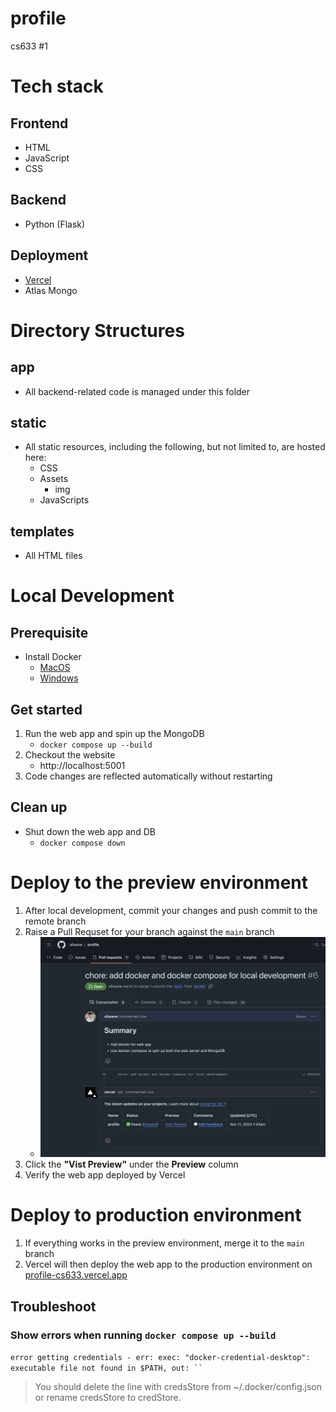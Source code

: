 # profile
cs633 #1

# Tech stack

## Frontend
- HTML
- JavaScript
- CSS

## Backend
- Python (Flask)

## Deployment
- [Vercel](https://vercel.com/docs)
- Atlas Mongo

# Directory Structures

## app

- All backend-related code is managed under this folder

## static

- All static resources, including the following, but not limited to, are hosted here:
  - CSS
  - Assets
    - img
  - JavaScripts

## templates
- All HTML files

# Local Development

## Prerequisite
- Install Docker
  - [MacOS](https://docs.docker.com/desktop/setup/install/mac-install/)
  - [Windows](https://docs.docker.com/desktop/setup/install/windows-install/)

## Get started

1. Run the web app and spin up the MongoDB
    - `docker compose up --build`
2. Checkout the website
    - http://localhost:5001
3. Code changes are reflected automatically without restarting

## Clean up

- Shut down the web app and DB
  - `docker compose down`

# Deploy to the preview environment

1. After local development, commit your changes and push commit to the remote branch
2. Raise a Pull Requset for your branch against the `main` branch
    - ![alt text](<docs/pull request.png>)
3. Click the **"Vist Preview"** under the **Preview** column
4. Verify the web app deployed by Vercel

# Deploy to production environment
1. If everything works in the preview environment, merge it to the `main` branch
2. Vercel will then deploy the web app to the production environment on [profile-cs633.vercel.app](https://profile-cs633.vercel.app)


## Troubleshoot

### Show errors when running `docker compose up --build`

`error getting credentials - err: exec: "docker-credential-desktop": executable file not found in $PATH, out: `` `

> You should delete the line with credsStore from ~/.docker/config.json or rename credsStore to credStore.